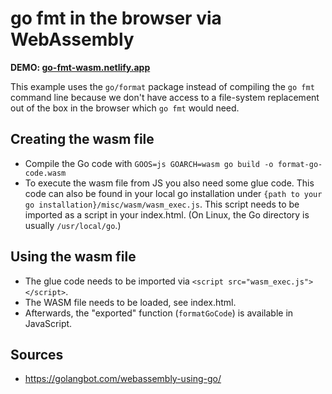# go fmt in the browser via WebAssembly

**DEMO: [go-fmt-wasm.netlify.app](go-fmt-wasm.netlify.app)**

This example uses the `go/format` package instead of compiling the `go fmt` command line because we don't have access to a file-system replacement out of the box in the browser which `go fmt` would need.

## Creating the wasm file
- Compile the Go code with `GOOS=js GOARCH=wasm go build -o format-go-code.wasm`
- To execute the wasm file from JS you also need some glue code. This code can also be found in your local go installation under `{path to your go installation}/misc/wasm/wasm_exec.js`. This script needs to be imported as a script in your index.html. (On Linux, the Go directory is usually `/usr/local/go`.)

## Using the wasm file
- The glue code needs to be imported via `<script src="wasm_exec.js"></script>`.
- The WASM file needs to be loaded, see index.html.
- Afterwards, the "exported" function (`formatGoCode`) is available in JavaScript.

## Sources
- https://golangbot.com/webassembly-using-go/